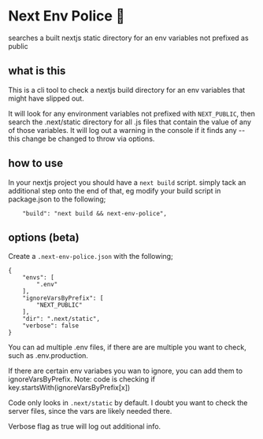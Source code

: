 # Next Env Police 🚓
searches a built nextjs static directory for an env variables not prefixed as public

## what is this
This is a cli tool to check a nextjs build directory for an env variables that might have slipped out.

It will look for any environment variables not prefixed with `NEXT_PUBLIC`, then search the .next/static directory for all .js files that contain the value of any of those variables. It will log out a warning in the console if it finds any -- this change be changed to throw via options.
## how to use

In your nextjs project you should have a `next build` script. simply tack an additional step onto the end of that, eg modify your build script in package.json to the following;

```
    "build": "next build && next-env-police",
```

## options (beta)

Create a `.next-env-police.json` with the following;

```
{
    "envs": [
        ".env"
    ],
    "ignoreVarsByPrefix": [
        "NEXT_PUBLIC"
    ],
    "dir": ".next/static",
    "verbose": false
}
```

You can ad multiple .env files, if there are are multiple you want to check, such as .env.production.

If there are certain env variabes you wan to ignore, you can add them to ignoreVarsByPrefix. Note: code is checking if key.startsWith(ignoreVarsByPrefix[x])

Code only looks in `.next/static` by default. I doubt you want to check the server files, since the vars are likely needed there.

Verbose flag as true will log out additional info.
